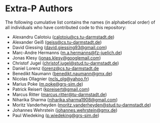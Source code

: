 # Extra-P Authors

The following cumulative list contains the names (in alphabetical order) of all
individuals who have contributed code to this repository:

* Alexandru Calotoiu (calotoiu@cs.tu-darmstadt.de)
* Alexander Geiß (geiss@cs.tu-darmstadt.de)
* David Giessing (david.giessing93@gmail.com)
* Marc-Andre Hermanns (m.a.hermanns@fz-juelich.de)
* Jonas Klesy (jonas.klesy@googlemail.com)
* Christof Jugel (christof.jugel@stud.tu-darmstadt.de)
* Daniel Lorenz (lorenz@cs.tu-darmstadt.de
* Benedikt Naumann (benedikt.naumann@gmx.de)
* Nicolas Ollagnier (ncls_olg@yahoo.fr)
* Marius Poke (m.poke@grs-sim.de)
* Patrick Reisert (kpreisert@gmail.com)
* Marcus Ritter (marcus.ritter@tu-darmstadt.de)
* Niharika Sharma (niharika.sharma1908@gmail.com)
* Moritz Vanderheyden (moritz.vanderheyden@stud.tu-darmstadt.de)
* Johannes Wehrstein (johannes.wehrstein@gmx.de)
* Paul Wiedeking (p.wiedeking@grs-sim.de)
